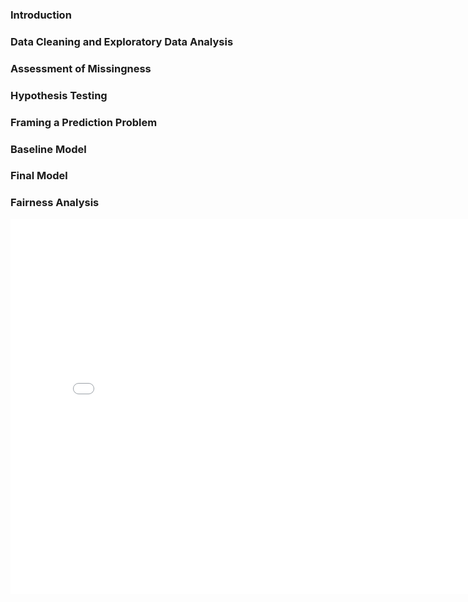 <body>
  <h3>Introduction</h3>
  <h3>Data Cleaning and Exploratory Data Analysis</h3>
  <h3>Assessment of Missingness</h3>
  <h3>Hypothesis Testing</h3>
  <h3>Framing a Prediction Problem</h3>
  <h3>Baseline Model</h3>
  <h3>Final Model</h3>
  <h3>Fairness Analysis</h3>
</body>

<iframe
    src="League-of-Legends-Data-Project\plots\plot_1.html"
    width="800"
    height="600"
    frameborder="0"
></iframe>
